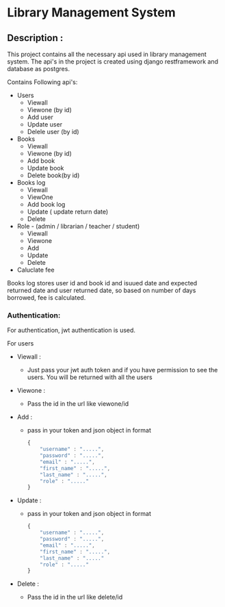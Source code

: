 # Library Management System 

## Description :
This project contains all the necessary api used in library management system. The api's in the project is created using django restframework and database as postgres.

Contains Following api's:
 * Users 
   * Viewall
   * Viewone (by id)
   * Add user 
   * Update user
   * Delele user (by id)
 * Books
    * Viewall
    * Viewone (by id)
    * Add book
    * Update book
    * Delete book(by id)
 * Books log
    * Viewall
    * ViewOne
    * Add book log
    * Update ( update return date)
    * Delete
 * Role - (admin / librarian / teacher / student)
   * Viewall
   * Viewone
   * Add 
   * Update
   * Delete
 * Caluclate fee

Books log stores user id and book id and isuued date and expected returned date and user returned date, so based on number of days borrowed, fee is calculated.
 
### Authentication:
For authentication, jwt authentication is used.

For users 
* Viewall :
  * Just pass your jwt auth token and if you have permission to see the users.
    You will be returned with all the users
* Viewone :
  * Pass the id in the url like viewone/id 
* Add :
  * pass in your token and json object  in format 
  
    ```javascript
    {
        "username" : ".....",
        "password" : ".....",
        "email" : ".....",
        "first_name" : ".....",
        "last_name" : ".....", 
        "role" : "....."
    } 
    ```

* Update :
  * pass in your token and json object  in format 
  
    ```javascript
    {
        "username" : ".....",
        "password" : ".....",
        "email" : ".....",
        "first_name" : ".....",
        "last_name" : "....." 
        "role" : "....."
    } 
    ```
    
* Delete :
  * Pass the id in the url like delete/id 
    
    



